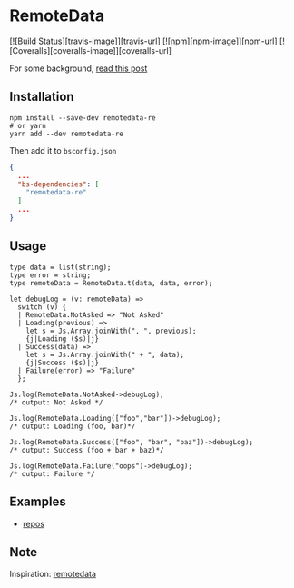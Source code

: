 # RemoteData

[![Build Status][travis-image]][travis-url]
[![npm][npm-image]][npm-url]
[![Coveralls][coveralls-image]][coveralls-url]

For some background, [read this post](http://blog.jenkster.com/2016/06/how-elm-slays-a-ui-antipattern.html)

## Installation

```shell
npm install --save-dev remotedata-re
# or yarn
yarn add --dev remotedata-re
```
Then add it to `bsconfig.json`

```json
{
  ...
  "bs-dependencies": [
    "remotedata-re"
  ]
  ...
}
```

## Usage

```re
type data = list(string);
type error = string;
type remoteData = RemoteData.t(data, data, error);

let debugLog = (v: remoteData) =>
  switch (v) {
  | RemoteData.NotAsked => "Not Asked"
  | Loading(previous) => 
    let s = Js.Array.joinWith(", ", previous);
    {j|Loading ($s)|j}
  | Success(data) => 
    let s = Js.Array.joinWith(" + ", data);
    {j|Success ($s)|j}
  | Failure(error) => "Failure"
  };

Js.log(RemoteData.NotAsked->debugLog);
/* output: Not Asked */

Js.log(RemoteData.Loading(["foo","bar"])->debugLog);
/* output: Loading (foo, bar)*/

Js.log(RemoteData.Success(["foo", "bar", "baz"])->debugLog);
/* output: Success (foo + bar + baz)*/

Js.log(RemoteData.Failure("oops")->debugLog);
/* output: Failure */
```

## Examples

* [repos](https://github.com/lrosa007/repos)

## Note

Inspiration: [remotedata](https://github.com/krisajenkins/remotedata)
